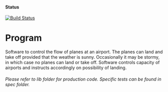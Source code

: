 #### Status
[![Build Status](https://travis-ci.org/6eff/airport_challenge.svg?branch=master)](https://travis-ci.org/6eff/airport_challenge)

# Program
Software to control the flow of planes at an airport. The planes can land and take off provided that the weather is sunny. Occasionally it may be stormy, in which case no planes can land or take off. Software controls capacity of airports and instructs accordingly on possibility of landing.



###### Please refer to lib folder for production code. Specific tests can be found in spec folder.
